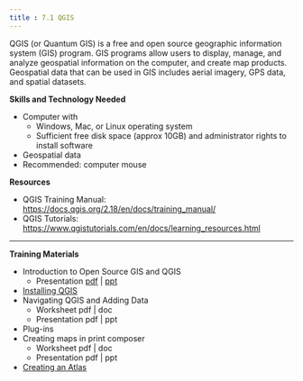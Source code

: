 ```yaml
---
title : 7.1 QGIS
---
```

QGIS (or Quantum GIS) is a free and open source geographic information system (GIS) program. GIS programs allow users to display, manage, and analyze geospatial information on the computer, and create map products. Geospatial data that can be used in GIS includes aerial imagery, GPS data, and spatial datasets.  

**Skills and Technology Needed**
* Computer with 
  * Windows, Mac, or Linux operating system
  * Sufficient free disk space (approx 10GB) and administrator rights to install software
* Geospatial data
* Recommended: computer mouse

**Resources**
* QGIS Training Manual: https://docs.qgis.org/2.18/en/docs/training_manual/
* QGIS Tutorials: https://www.qgistutorials.com/en/docs/learning_resources.html 

***

**Training Materials**
* Introduction to Open Source GIS and QGIS
  * Presentation [pdf](https://drive.google.com/open?id=1IQNWSBSHlWgJ-5v4P8wXE2ELn8UfsFrq) | [ppt](https://drive.google.com/file/d/1FMdDNoHw_34bFX0P1j_2tNUXAgYVSZe4/view?usp=sharing)
* [Installing QGIS](7.1.1-Installing-QGIS) 
* Navigating QGIS and Adding Data
  * Worksheet pdf | doc
  * Presentation pdf | ppt
* Plug-ins
* Creating maps in print composer
  * Worksheet pdf | doc
  * Presentation pdf | ppt
* [Creating an Atlas](7.1.2-Creating-an-Atlas-in-QGIS)